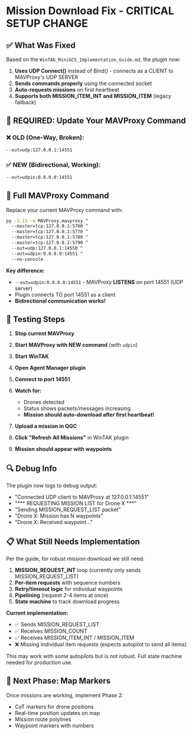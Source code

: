 # Mission Download Fix - CRITICAL SETUP CHANGE

## ✅ What Was Fixed

Based on the `WinTAK_MiniGCS_Implementation_Guide.md`, the plugin now:

1. **Uses UDP Connect()** instead of Bind() - connects as a CLIENT to MAVProxy's UDP SERVER
2. **Sends commands properly** using the connected socket
3. **Auto-requests missions** on first heartbeat
4. **Supports both MISSION_ITEM_INT and MISSION_ITEM** (legacy fallback)

## 🔧 REQUIRED: Update Your MAVProxy Command

### ❌ OLD (One-Way, Broken):
```bash
--out=udp:127.0.0.1:14551
```

### ✅ NEW (Bidirectional, Working):
```bash
--out=udpin:0.0.0.0:14551
```

## 📝 Full MAVProxy Command

Replace your current MAVProxy command with:

```bash
py -3.13 -m MAVProxy.mavproxy ^
  --master=tcp:127.0.0.1:5760 ^
  --master=tcp:127.0.0.1:5770 ^
  --master=tcp:127.0.0.1:5780 ^
  --master=tcp:127.0.0.1:5790 ^
  --out=udp:127.0.0.1:14550 ^
  --out=udpin:0.0.0.0:14551 ^
  --no-console
```

**Key difference:**
- `--out=udpin:0.0.0.0:14551` - MAVProxy **LISTENS** on port 14551 (UDP server)
- Plugin connects TO port 14551 as a client
- **Bidirectional communication works!**

## 🧪 Testing Steps

1. **Stop current MAVProxy**
2. **Start MAVProxy with NEW command** (with `udpin`)
3. **Start WinTAK**
4. **Open Agent Manager plugin**
5. **Connect to port 14551**
6. **Watch for:**
   - Drones detected
   - Status shows packets/messages increasing
   - **Mission should auto-download after first heartbeat!**

7. **Upload a mission in QGC**
8. **Click "Refresh All Missions"** in WinTAK plugin
9. **Mission should appear with waypoints**

## 🔍 Debug Info

The plugin now logs to debug output:
- "Connected UDP client to MAVProxy at 127.0.0.1:14551"
- "*** REQUESTING MISSION LIST for Drone X ***"
- "Sending MISSION_REQUEST_LIST packet"
- "Drone X: Mission has N waypoints"
- "Drone X: Received waypoint..."

## 📋 What Still Needs Implementation

Per the guide, for robust mission download we still need:

1. **MISSION_REQUEST_INT** loop (currently only sends MISSION_REQUEST_LIST)
2. **Per-item requests** with sequence numbers
3. **Retry/timeout logic** for individual waypoints
4. **Pipelining** (request 2-4 items at once)
5. **State machine** to track download progress

**Current implementation:**
- ✅ Sends MISSION_REQUEST_LIST
- ✅ Receives MISSION_COUNT
- ✅ Receives MISSION_ITEM_INT / MISSION_ITEM
- ❌ Missing individual item requests (expects autopilot to send all items)

This may work with some autopilots but is not robust. Full state machine needed for production use.

## 🎯 Next Phase: Map Markers

Once missions are working, implement Phase 2:
- CoT markers for drone positions
- Real-time position updates on map
- Mission route polylines
- Waypoint markers with numbers
